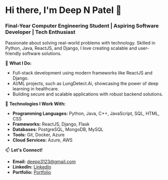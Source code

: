# Hi there, I'm Deep N Patel 👋  
### Final-Year Computer Engineering Student | Aspiring Software Developer | Tech Enthusiast  

Passionate about solving real-world problems with technology. Skilled in Python, Java, ReactJS, and Django, I love creating scalable and user-friendly software solutions.  

🌟 **What I Do:**  
- Full-stack development using modern frameworks like ReactJS and Django.  
- AI/ML projects, such as LungDetect.Ai, showcasing the power of deep learning in healthcare.  
- Building secure and scalable applications with robust backend solutions.  

🚀 **Technologies I Work With:**  
- **Programming Languages:** Python, Java, C++, JavaScript, SQL, HTML, CSS  
- **Frameworks:** ReactJS, Django, Flask  
- **Databases:** PostgreSQL, MongoDB, MySQL  
- **Tools:** Git, Docker, Azure  
- **Cloud Services:** Azure, AWS    

📫 **Let's Connect!**  
- **Email:** deepp3123@gmail.com  
- **LinkedIn:** [LinkedIn](https://www.linkedin.com/in/deep-patel-5b8798298/)  
- **Portfolio:** [Portfolio](https://portfolioatdeep.onrender.com)  
